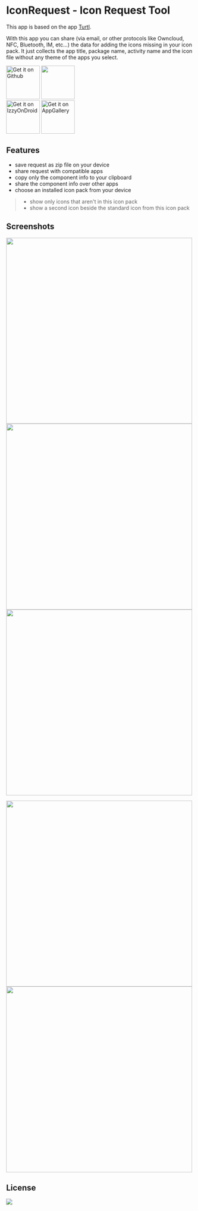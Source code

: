 
# IconRequest - Icon Request Tool

This app is based on the app [Turtl](https://gitlab.com/xphnx/icon-request-tool/).

With this app you can share (via email, or other protocols like Owncloud, NFC, Bluetooth, IM, etc...)
the data for adding the icons missing in your icon pack.
It just collects the app title, package name, activity name and the icon file without any theme of the apps you select.

[<img src="docs/github_badge.png" alt="Get it on Github" height="90">](https://github.com/Kaiserdragon2/IconRequest/releases) [<img src="https://play.google.com/intl/en_us/badges/static/images/badges/en_badge_web_generic.png" height="90">](https://play.google.com/store/apps/details?id=de.kaiserdragon.iconrequest)<br>
[<img src="https://raw.githubusercontent.com/Kaiserdragon2/IconRequest/main/docs/IzzyOnDroid.png" alt="Get it on IzzyOnDroid" height="90">](https://apt.izzysoft.de/fdroid/index/apk/de.kaiserdragon.iconrequest) [<img src="https://raw.githubusercontent.com/Kaiserdragon2/IconRequest/main/docs/AppGallery.png" alt="Get it on AppGallery" height="90">](https://appgallery.cloud.huawei.com/ag/n/app/C105875353?channelId=Github&id=274d18ba80fd41cb89a79e245a800805&s=5393CD4313043EAB59AC2E9FFAC623D7DF0EC49826C7B9D9F95A932AD1665906&detailType=0&v=&callType=AGDLINK&installType=0000)
## Features
- save request as zip file on your device
- share request with compatible apps
- copy only the component info to your clipboard
- share the component info over other apps
- choose an installed icon pack from your device
> - show only icons that aren't in this icon pack
> - show a second icon beside the standard icon from this icon pack
> 
## Screenshots
<img src="https://raw.githubusercontent.com/Kaiserdragon2/IconRequest/main/docs/Main.png" height="500" alt=""> <img src="https://raw.githubusercontent.com/Kaiserdragon2/IconRequest/main/docs/ListNormal.png" height="500" alt=""> <img src="https://raw.githubusercontent.com/Kaiserdragon2/IconRequest/main/docs/Settings.png" height="500" alt="">

<img src="https://raw.githubusercontent.com/Kaiserdragon2/IconRequest/main/docs/IPackChooser.png" height="500" alt=""> <img src="https://raw.githubusercontent.com/Kaiserdragon2/IconRequest/main/docs/List2Icon.png" height="500" alt=""> 
## License

[<img src="https://www.gnu.org/graphics/gplv3-127x51.png" />](https://www.gnu.org/licenses/gpl-3.0.html)
